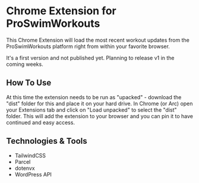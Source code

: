 # Chrome Extension for ProSwimWorkouts

This Chrome Extension will load the most recent workout updates from the ProSwimWorkouts platform right from within your favorite browser.

It's a first version and not published yet. Planning to release v1 in the coming weeks.

## How To Use
At this time the extension needs to be run as "upacked" - download the "dist" folder for this and place it on your hard drive. In Chrome (or Arc) open your Extensions tab and click on "Load unpacked" to select the "dist" folder. This will add the extension to your browser and you can pin it to have continued and easy access.

## Technologies & Tools
- TailwindCSS
- Parcel
- dotenvx
- WordPress API
